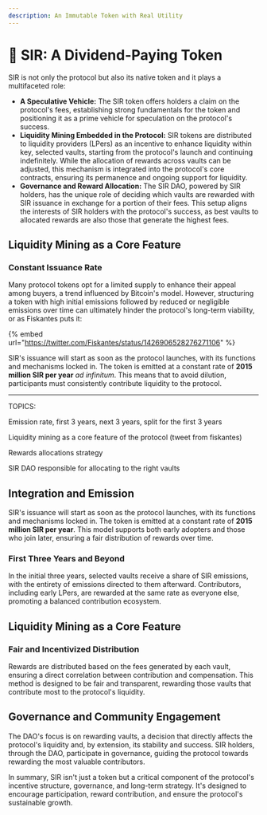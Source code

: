 ```yaml
---
description: An Immutable Token with Real Utility
---
```


# 🎩 SIR: A Dividend-Paying Token

SIR is not only the protocol but also its native token and it plays a multifaceted role:

* **A Speculative Vehicle:** The SIR token offers holders a claim on the protocol's fees, establishing strong fundamentals for the token and positioning it as a prime vehicle for speculation on the protocol's success.
* **Liquidity Mining Embedded in the Protocol:** SIR tokens are distributed to liquidity providers (LPers) as an incentive to enhance liquidity within key, selected vaults, starting from the protocol's launch and continuing indefinitely. While the allocation of rewards across vaults can be adjusted, this mechanism is integrated into the protocol's core contracts, ensuring its permanence and ongoing support for liquidity.
* **Governance and Reward Allocation:** The SIR DAO, powered by SIR holders, has the unique role of deciding which vaults are rewarded with SIR issuance in exchange for a portion of their fees. This setup aligns the interests of SIR holders with the protocol's success, as best vaults to allocated rewards are also those that generate the highest fees.

## **Liquidity Mining as a Core Feature**

### Constant Issuance Rate

Many protocol tokens opt for a limited supply to enhance their appeal among buyers, a trend influenced by Bitcoin's model. However, structuring a token with high initial emissions followed by reduced or negligible emissions over time can ultimately hinder the protocol's long-term viability, or as Fiskantes puts it:

{% embed url="https://twitter.com/Fiskantes/status/1426906528276271106" %}

SIR's issuance will start as soon as the protocol launches, with its functions and mechanisms locked in. The token is emitted at a constant rate of **2015 million SIR per year** _ad infinitum_. This means that to avoid dilution, participants must consistently contribute liquidity to the protocol.

***

TOPICS:

Emission rate, first 3 years, next 3 years, split for the first 3 years

Liquidity mining as a core feature of the protocol (tweet from fiskantes)

Rewards allocations strategy

SIR DAO responsible for allocating to the right vaults

## **Integration and Emission**

SIR's issuance will start as soon as the protocol launches, with its functions and mechanisms locked in. The token is emitted at a constant rate of **2015 million SIR per year**. This model supports both early adopters and those who join later, ensuring a fair distribution of rewards over time.

### **First Three Years and Beyond**

In the initial three years, selected vaults receive a share of SIR emissions, with the entirety of emissions directed to them afterward. Contributors, including early LPers, are rewarded at the same rate as everyone else, promoting a balanced contribution ecosystem.

## **Liquidity Mining as a Core Feature**



### **Fair and Incentivized Distribution**

Rewards are distributed based on the fees generated by each vault, ensuring a direct correlation between contribution and compensation. This method is designed to be fair and transparent, rewarding those vaults that contribute most to the protocol's liquidity.

## **Governance and Community Engagement**

The DAO's focus is on rewarding vaults, a decision that directly affects the protocol's liquidity and, by extension, its stability and success. SIR holders, through the DAO, participate in governance, guiding the protocol towards rewarding the most valuable contributors.

In summary, SIR isn't just a token but a critical component of the protocol's incentive structure, governance, and long-term strategy. It's designed to encourage participation, reward contribution, and ensure the protocol's sustainable growth.
